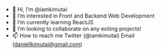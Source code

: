 - 👋 Hi, I’m @iamkimutai
- 👀 I’m interested in Front and Backend Web Development
- 🌱 I’m currently learning ReactJS
- 💞️ I’m looking to collaborate on any exiting projects!
- 📫 How to reach me Twitter (@iamkimutai) Email (daniellkimutai@gmail.com)
<!---
itskimutai/itskimutai is a ✨ special ✨ repository because its `README.md` (this file) appears on your GitHub profile.
You can click the Preview link to take a look at your changes.
--->
